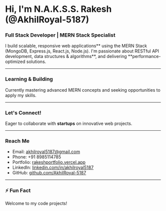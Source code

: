 #  Hi, I'm N.A.K.S.S. Rakesh (@AkhilRoyal-5187)

### Full Stack Developer | MERN Stack Specialist

I build scalable, responsive web applications** using the MERN Stack (MongoDB, Express.js, React.js, Node.js). I'm passionate about RESTful API development, data structures & algorithms**, and delivering **performance-optimized solutions.

---

###  Learning & Building

Currently mastering advanced MERN concepts and seeking opportunities to apply my skills.

---

###  Let's Connect!

Eager to collaborate with **startups** on innovative web projects.

---

###  Reach Me

* Email: akhilroyal5187@gmail.com
* Phone: +91 8985114785
* Portfolio: [rakeshportfolio.vercel.app](https://rakeshportfolio.vercel.app/)
* LinkedIn: [linkedin.com/in/akhilroyal5187](https://www.linkedin.com/in/akhilroyal5187/)
* GitHub: [github.com/AkhilRoyal-5187](https://github.com/AkhilRoyal-5187/)

---

### ⚡ Fun Fact

Welcome to my code projects!
